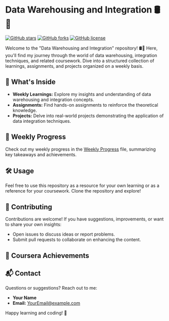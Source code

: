 # Data Warehousing and Integration 🛢️🔗

[![GitHub stars](https://img.shields.io/github/stars/your-username/Data-Warehousing-and-Integration.svg?style=flat-square)](https://github.com/your-username/Data-Warehousing-and-Integration/stargazers)
[![GitHub forks](https://img.shields.io/github/forks/your-username/Data-Warehousing-and-Integration.svg?style=flat-square)](https://github.com/your-username/Data-Warehousing-and-Integration/network)
[![GitHub license](https://img.shields.io/github/license/your-username/Data-Warehousing-and-Integration.svg?style=flat-square)](https://github.com/your-username/Data-Warehousing-and-Integration/blob/main/LICENSE)

Welcome to the "Data Warehousing and Integration" repository! 🛢️🔗 Here, you'll find my journey through the world of data warehousing, integration techniques, and related coursework. Dive into a structured collection of learnings, assignments, and projects organized on a weekly basis.

## 🚀 What's Inside

- **Weekly Learnings:** Explore my insights and understanding of data warehousing and integration concepts.
- **Assignments:** Find hands-on assignments to reinforce the theoretical knowledge.
- **Projects:** Delve into real-world projects demonstrating the application of data integration techniques.

## 📅 Weekly Progress

Check out my weekly progress in the [Weekly Progress](Weekly%20Progress.md) file, summarizing key takeaways and achievements.

## 🛠️ Usage

Feel free to use this repository as a resource for your own learning or as a reference for your coursework. Clone the repository and explore!

## 🤝 Contributing

Contributions are welcome! If you have suggestions, improvements, or want to share your own insights:

- Open issues to discuss ideas or report problems.
- Submit pull requests to collaborate on enhancing the content.

## 📝 Coursera Achievements 



## 📬 Contact

Questions or suggestions? Reach out to me:

- **Your Name**
- **Email:** [YourEmail@example.com](mailto:YourEmail@example.com)

Happy learning and coding! 🚀
